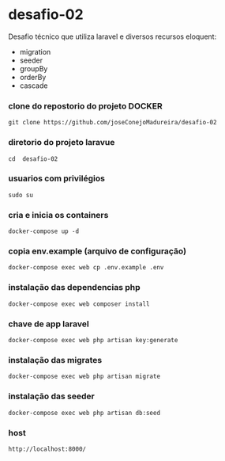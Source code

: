 # desafio-02 
Desafio técnico que utiliza  laravel e diversos recursos eloquent:

<ul>
  <li>migration</li>
  <li>seeder</li>
  <li>groupBy</li>
  <li>orderBy</li>
  <li>cascade</li>
</ul>

### clone do repostorio do projeto DOCKER 
```
git clone https://github.com/joseConejoMadureira/desafio-02
```

### diretorio  do projeto laravue
```
cd  desafio-02
```
### usuarios com privilégios
```
sudo su
```
### cria e inicia os containers 
```
docker-compose up -d
```
### copia  env.example (arquivo de configuração) 
```
docker-compose exec web cp .env.example .env
```

### instalação das dependencias php 
```
docker-compose exec web composer install
```
###  chave de app laravel
```
docker-compose exec web php artisan key:generate 
```
### instalação das migrates 
```
docker-compose exec web php artisan migrate
```
### instalação das seeder 
```
docker-compose exec web php artisan db:seed
```

### host 
```
http://localhost:8000/
```
